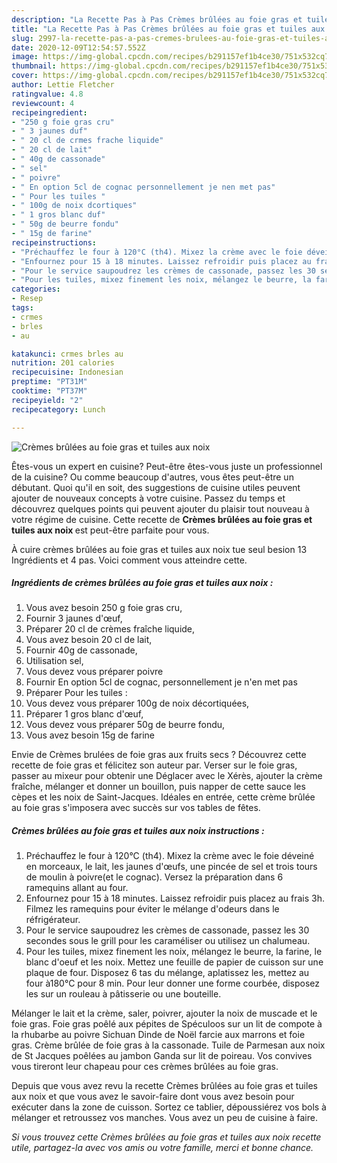 ```yaml
---
description: "La Recette Pas à Pas Crèmes brûlées au foie gras et tuiles aux noix"
title: "La Recette Pas à Pas Crèmes brûlées au foie gras et tuiles aux noix"
slug: 2997-la-recette-pas-a-pas-cremes-brulees-au-foie-gras-et-tuiles-aux-noix
date: 2020-12-09T12:54:57.552Z
image: https://img-global.cpcdn.com/recipes/b291157ef1b4ce30/751x532cq70/cremes-brulees-au-foie-gras-et-tuiles-aux-noix-photo-principale-de-la-recette.jpg
thumbnail: https://img-global.cpcdn.com/recipes/b291157ef1b4ce30/751x532cq70/cremes-brulees-au-foie-gras-et-tuiles-aux-noix-photo-principale-de-la-recette.jpg
cover: https://img-global.cpcdn.com/recipes/b291157ef1b4ce30/751x532cq70/cremes-brulees-au-foie-gras-et-tuiles-aux-noix-photo-principale-de-la-recette.jpg
author: Lettie Fletcher
ratingvalue: 4.8
reviewcount: 4
recipeingredient:
- "250 g foie gras cru"
- " 3 jaunes duf"
- " 20 cl de crmes frache liquide"
- " 20 cl de lait"
- " 40g de cassonade"
- " sel"
- " poivre"
- " En option 5cl de cognac personnellement je nen met pas"
- " Pour les tuiles "
- " 100g de noix dcortiques"
- " 1 gros blanc duf"
- " 50g de beurre fondu"
- " 15g de farine"
recipeinstructions:
- "Préchauffez le four à 120°C (th4). Mixez la crème avec le foie déveiné en morceaux, le lait, les jaunes d&#39;œufs, une pincée de sel et trois tours de moulin à poivre(et le cognac). Versez la préparation dans 6 ramequins allant au four."
- "Enfournez pour 15 à 18 minutes. Laissez refroidir puis placez au frais 3h. Filmez les ramequins pour éviter le mélange d&#39;odeurs dans le réfrigérateur."
- "Pour le service saupoudrez les crèmes de cassonade, passez les 30 secondes sous le grill pour les caraméliser ou utilisez un chalumeau."
- "Pour les tuiles, mixez finement les noix, mélangez le beurre, la farine, le blanc d&#39;oeuf et les noix. Mettez une feuille de papier de cuisson sur une plaque de four. Disposez 6 tas du mélange, aplatissez les, mettez au four à180°C pour 8 min. Pour leur donner une forme courbée, disposez les sur un rouleau à pâtisserie ou une bouteille."
categories:
- Resep
tags:
- crmes
- brles
- au

katakunci: crmes brles au 
nutrition: 201 calories
recipecuisine: Indonesian
preptime: "PT31M"
cooktime: "PT37M"
recipeyield: "2"
recipecategory: Lunch

---
```



![Crèmes brûlées au foie gras et tuiles aux noix](https://img-global.cpcdn.com/recipes/b291157ef1b4ce30/751x532cq70/cremes-brulees-au-foie-gras-et-tuiles-aux-noix-photo-principale-de-la-recette.jpg)

Êtes-vous un expert en cuisine? Peut-être êtes-vous juste un professionnel de la cuisine? Ou comme beaucoup d'autres, vous êtes peut-être un débutant. Quoi qu'il en soit, des suggestions de cuisine utiles peuvent ajouter de nouveaux concepts à votre cuisine. Passez du temps et découvrez quelques points qui peuvent ajouter du plaisir tout nouveau à votre régime de cuisine. Cette recette de <strong> Crèmes brûlées au foie gras et tuiles aux noix </strong> est peut-être parfaite pour vous.

<!--inarticleads1-->

À cuire crèmes brûlées au foie gras et tuiles aux noix tue seul besion 13 Ingrédients et 4 pas. Voici comment vous atteindre cette.

##### Ingrédients de crèmes brûlées au foie gras et tuiles aux noix :

1. Vous avez besoin 250 g foie gras cru,
1. Fournir  3 jaunes d&#39;œuf,
1. Préparer  20 cl de crèmes fraîche liquide,
1. Vous avez besoin  20 cl de lait,
1. Fournir  40g de cassonade,
1. Utilisation  sel,
1. Vous devez vous préparer  poivre
1. Fournir  En option 5cl de cognac, personnellement je n&#39;en met pas
1. Préparer  Pour les tuiles :
1. Vous devez vous préparer  100g de noix décortiquées,
1. Préparer  1 gros blanc d&#39;œuf,
1. Vous devez vous préparer  50g de beurre fondu,
1. Vous avez besoin  15g de farine


Envie de Crèmes brulées de foie gras aux fruits secs ? Découvrez cette recette de foie gras et félicitez son auteur par. Verser sur le foie gras, passer au mixeur pour obtenir une Déglacer avec le Xérès, ajouter la crème fraîche, mélanger et donner un bouillon, puis napper de cette sauce les cèpes et les noix de Saint-Jacques. Idéales en entrée, cette crème brûlée au foie gras s&#39;imposera avec succès sur vos tables de fêtes. 

<!--inarticleads2-->

##### Crèmes brûlées au foie gras et tuiles aux noix instructions :

1. Préchauffez le four à 120°C (th4). Mixez la crème avec le foie déveiné en morceaux, le lait, les jaunes d&#39;œufs, une pincée de sel et trois tours de moulin à poivre(et le cognac). Versez la préparation dans 6 ramequins allant au four.
1. Enfournez pour 15 à 18 minutes. Laissez refroidir puis placez au frais 3h. Filmez les ramequins pour éviter le mélange d&#39;odeurs dans le réfrigérateur.
1. Pour le service saupoudrez les crèmes de cassonade, passez les 30 secondes sous le grill pour les caraméliser ou utilisez un chalumeau.
1. Pour les tuiles, mixez finement les noix, mélangez le beurre, la farine, le blanc d&#39;oeuf et les noix. Mettez une feuille de papier de cuisson sur une plaque de four. Disposez 6 tas du mélange, aplatissez les, mettez au four à180°C pour 8 min. Pour leur donner une forme courbée, disposez les sur un rouleau à pâtisserie ou une bouteille.


Mélanger le lait et la crème, saler, poivrer, ajouter la noix de muscade et le foie gras. Foie gras poêlé aux pépites de Spéculoos sur un lit de compote à la rhubarbe au poivre Sichuan Dinde de Noël farcie aux marrons et foie gras. Crème brûlée de foie gras à la cassonade. Tuile de Parmesan aux noix de St Jacques poêlées au jambon Ganda sur lit de poireau. Vos convives vous tireront leur chapeau pour ces crèmes brûlées au foie gras. 

<!--inarticleads1-->

<p>
Depuis que vous avez revu la recette Crèmes brûlées au foie gras et tuiles aux noix et que vous avez le savoir-faire dont vous avez besoin pour exécuter dans la zone de cuisson. Sortez ce tablier, dépoussiérez vos bols à mélanger et retroussez vos manches. Vous avez un peu de cuisine à faire.
</p>

<p>
<i>Si vous trouvez cette Crèmes brûlées au foie gras et tuiles aux noix recette utile, partagez-la avec vos amis ou votre famille, merci et bonne chance.</i>
</p>
